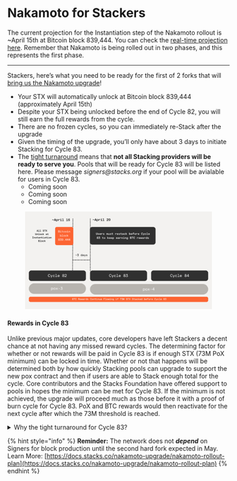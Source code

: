 # Nakamoto for Stackers

The current projection for the Instantiation step of the Nakamoto rollout is \~April 15th at Bitcoin block 839,444. You can check the [real-time projection here](https://stacks-network.github.io/when-activation/2.5/). Remember that Nakamoto is being rolled out in two phases, and this represents the first phase.

***

Stackers, here’s what you need to be ready for the first of 2 forks that will [bring us the Nakamoto upgrade](https://docs.stacks.co/nakamoto-upgrade/nakamoto-rollout-plan)!

* Your STX will automatically unlock at Bitcoin block 839,444 (approximately April 15th)
* Despite your STX being unlocked before the end of Cycle 82, you will still earn the full rewards from the cycle.
* There are no frozen cycles, so you can immediately re-Stack after the upgrade
* Given the timing of the upgrade, you’ll only have about 3 days to initiate Stacking for Cycle 83.
* The [tight turnaround](nakamoto-for-stackers.md#why-the-tight-turnaround-for-cycle-83) means that **not all Stacking providers will be ready to serve you**. Pools that will be ready for Cycle 83 will be listed here. Please message _signers@stacks.org_ if your pool will be avialable for users in Cycle 83.
  * Coming soon
  * Coming soon
  * Coming soon

<figure><img src="../../.gitbook/assets/Image from Skiff (1).png" alt=""><figcaption></figcaption></figure>

#### Rewards in Cycle 83

Unlike previous major updates, core developers have left Stackers a decent chance at not having any missed reward cycles. The determining factor for whether or not rewards will be paid in Cycle 83 is if enough STX (73M PoX minimum) can be locked in time. Whether or not that happens will be determined both by how quickly Stacking pools can upgrade to support the new pox contract and then if users are able to Stack enough total for the cycle. Core contributors and the Stacks Foundation have offered support to pools in hopes the minimum can be met for Cycle 83. If the minimum is not achieved, the upgrade will proceed much as those before it with a proof of burn cycle for Cycle 83. PoX and BTC rewards would then reactivate for the next cycle after which the 73M threshold is reached.

<details>

<summary>Why the tight turnaround for Cycle 83?</summary>

While not ideal timing for pool operators, the chosen Bitcoin block was the earliest block within the Instantiation window the core developers felt comfortable with the release and consistent feedback from builders is that the faster Nakamoto can be shipped, the better. While it didn’t leave a lot of time for pools to be upgraded for Cycle 83, many have been working on testnet and can be ready. Considering all the factors, it’s likely the net benefit to the ecosystem for shipping sooner is much greater than the potential downside of one proof-of-burn cycle for the upgrade. Further, a missed cycle for major upgrades has been the expected standard - that there is a decent chance we may not skip one at all is a great bonus goal for the network to try and achieve.

</details>

{% hint style="info" %}
**Reminder:** The network does not _**depend**_ on Signers for block production until the second hard fork expected in May. Learn More: [https://docs.stacks.co/nakamoto-upgrade/nakamoto-rollout-plan](https://docs.stacks.co/nakamoto-upgrade/nakamoto-rollout-plan)
{% endhint %}

